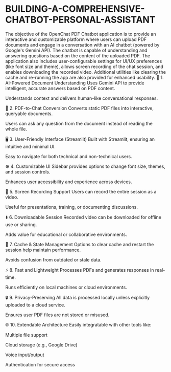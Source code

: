 # BUILDING-A-COMPREHENSIVE-CHATBOT-PERSONAL-ASSISTANT
The objective of the OpenChat PDF Chatbot application is to provide an interactive and customizable platform where users can upload PDF documents and engage in a conversation with an AI chatbot (powered by Google's Gemini API). The chatbot is capable of understanding and answering questions based on the content of the uploaded PDF. The application also includes user-configurable settings for UI/UX preferences (like font size and theme), allows screen recording of the chat session, and enables downloading the recorded video. Additional utilities like clearing the cache and re-running the app are also provided for enhanced usability.
🤖 1. AI-Powered Document Understanding
Uses Gemini API to provide intelligent, accurate answers based on PDF content.

Understands context and delivers human-like conversational responses.

📄 2. PDF-to-Chat Conversion
Converts static PDF files into interactive, queryable documents.

Users can ask any question from the document instead of reading the whole file.

🖥️ 3. User-Friendly Interface (Streamlit)
Built with Streamlit, ensuring an intuitive and minimal UI.

Easy to navigate for both technical and non-technical users.

⚙️ 4. Customizable UI
Sidebar provides options to change font size, themes, and session controls.

Enhances user accessibility and experience across devices.

🎥 5. Screen Recording Support
Users can record the entire session as a video.

Useful for presentations, training, or documenting discussions.

⬇️ 6. Downloadable Session
Recorded video can be downloaded for offline use or sharing.

Adds value for educational or collaborative environments.

🧹 7. Cache & State Management
Options to clear cache and restart the session help maintain performance.

Avoids confusion from outdated or stale data.

⚡ 8. Fast and Lightweight
Processes PDFs and generates responses in real-time.

Runs efficiently on local machines or cloud environments.

🔒 9. Privacy-Preserving
All data is processed locally unless explicitly uploaded to a cloud service.

Ensures user PDF files are not stored or misused.

🌐 10. Extendable Architecture
Easily integratable with other tools like:

Multiple file support

Cloud storage (e.g., Google Drive)

Voice input/output

Authentication for secure access
